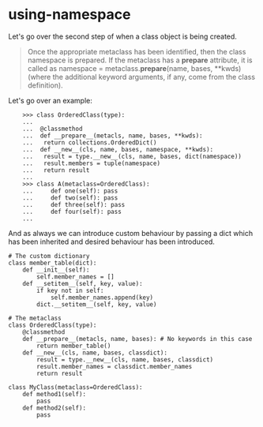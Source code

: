 # using-namespace


Let's go over the second step of when a class object is being created. 

> Once the appropriate metaclass has been identified, then the class namespace is prepared. If the metaclass has a __prepare__ attribute, it is called as namespace = metaclass.__prepare__(name, bases, **kwds) (where the additional keyword arguments, if any, come from the class definition).


Let's go over an example: 


```
	>>> class OrderedClass(type):
	... 
	...  @classmethod
	...  def __prepare__(metacls, name, bases, **kwds):
	...   return collections.OrderedDict()
	...  def __new__(cls, name, bases, namespace, **kwds):
	...   result = type.__new__(cls, name, bases, dict(namespace))
	...   result.members = tuple(namespace)
	...   return result
	... 
	>>> class A(metaclass=OrderedClass):
	...     def one(self): pass
	...     def two(self): pass
	...     def three(self): pass
	...     def four(self): pass
	... 

```

And as always we can introduce custom behaviour by passing a dict which has been inherited and desired behaviour has been introduced.  

```
# The custom dictionary
class member_table(dict):
    def __init__(self):
        self.member_names = []
    def __setitem__(self, key, value):
        if key not in self:
            self.member_names.append(key)
        dict.__setitem__(self, key, value)

# The metaclass
class OrderedClass(type):
    @classmethod
    def __prepare__(metacls, name, bases): # No keywords in this case
        return member_table()
    def __new__(cls, name, bases, classdict):
        result = type.__new__(cls, name, bases, classdict)
        result.member_names = classdict.member_names
        return result

class MyClass(metaclass=OrderedClass):
    def method1(self):
        pass
    def method2(self):
        pass

```